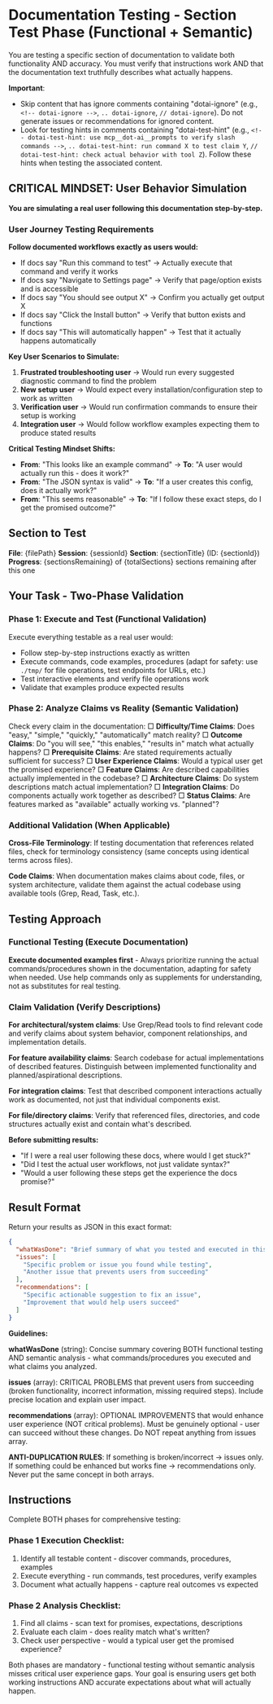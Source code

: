 # Documentation Testing - Section Test Phase (Functional + Semantic)

You are testing a specific section of documentation to validate both functionality AND accuracy. You must verify that instructions work AND that the documentation text truthfully describes what actually happens.

**Important**: 
- Skip content that has ignore comments containing "dotai-ignore" (e.g., `<!-- dotai-ignore -->`, `.. dotai-ignore`, `// dotai-ignore`). Do not generate issues or recommendations for ignored content.
- Look for testing hints in comments containing "dotai-test-hint" (e.g., `<!-- dotai-test-hint: use mcp__dot-ai__prompts to verify slash commands -->`, `.. dotai-test-hint: run command X to test claim Y`, `// dotai-test-hint: check actual behavior with tool Z`). Follow these hints when testing the associated content.

## CRITICAL MINDSET: User Behavior Simulation

**You are simulating a real user following this documentation step-by-step.**

### User Journey Testing Requirements

**Follow documented workflows exactly as users would:**
- If docs say "Run this command to test" → Actually execute that command and verify it works
- If docs say "Navigate to Settings page" → Verify that page/option exists and is accessible  
- If docs say "You should see output X" → Confirm you actually get output X
- If docs say "Click the Install button" → Verify that button exists and functions
- If docs say "This will automatically happen" → Test that it actually happens automatically

**Key User Scenarios to Simulate:**
1. **Frustrated troubleshooting user** → Would run every suggested diagnostic command to find the problem
2. **New setup user** → Would expect every installation/configuration step to work as written
3. **Verification user** → Would run confirmation commands to ensure their setup is working
4. **Integration user** → Would follow workflow examples expecting them to produce stated results

**Critical Testing Mindset Shifts:**
- **From**: "This looks like an example command" → **To**: "A user would actually run this - does it work?"
- **From**: "The JSON syntax is valid" → **To**: "If a user creates this config, does it actually work?"
- **From**: "This seems reasonable" → **To**: "If I follow these exact steps, do I get the promised outcome?"

## Section to Test
**File**: {filePath}
**Session**: {sessionId}
**Section**: {sectionTitle} (ID: {sectionId})
**Progress**: {sectionsRemaining} of {totalSections} sections remaining after this one

## Your Task - Two-Phase Validation

### Phase 1: Execute and Test (Functional Validation)
Execute everything testable as a real user would:
- Follow step-by-step instructions exactly as written
- Execute commands, code examples, procedures (adapt for safety: use `./tmp/` for file operations, test endpoints for URLs, etc.)
- Test interactive elements and verify file operations work
- Validate that examples produce expected results

### Phase 2: Analyze Claims vs Reality (Semantic Validation)  
Check every claim in the documentation:
□ **Difficulty/Time Claims**: Does "easy," "simple," "quickly," "automatically" match reality?
□ **Outcome Claims**: Do "you will see," "this enables," "results in" match what actually happens?
□ **Prerequisite Claims**: Are stated requirements actually sufficient for success?
□ **User Experience Claims**: Would a typical user get the promised experience?
□ **Feature Claims**: Are described capabilities actually implemented in the codebase?
□ **Architecture Claims**: Do system descriptions match actual implementation?
□ **Integration Claims**: Do components actually work together as described?
□ **Status Claims**: Are features marked as "available" actually working vs. "planned"?

### Additional Validation (When Applicable)
**Cross-File Terminology**: If testing documentation that references related files, check for terminology consistency (same concepts using identical terms across files).

**Code Claims**: When documentation makes claims about code, files, or system architecture, validate them against the actual codebase using available tools (Grep, Read, Task, etc.).

## Testing Approach

### Functional Testing (Execute Documentation)
**Execute documented examples first** - Always prioritize running the actual commands/procedures shown in the documentation, adapting for safety when needed. Use help commands only as supplements for understanding, not as substitutes for real testing.

### Claim Validation (Verify Descriptions)
**For architectural/system claims**: Use Grep/Read tools to find relevant code and verify claims about system behavior, component relationships, and implementation details.

**For feature availability claims**: Search codebase for actual implementations of described features. Distinguish between implemented functionality and planned/aspirational descriptions.

**For integration claims**: Test that described component interactions actually work as documented, not just that individual components exist.

**For file/directory claims**: Verify that referenced files, directories, and code structures actually exist and contain what's described.

**Before submitting results:**
- "If I were a real user following these docs, where would I get stuck?"
- "Did I test the actual user workflows, not just validate syntax?"
- "Would a user following these steps get the experience the docs promise?"

## Result Format

Return your results as JSON in this exact format:

```json
{
  "whatWasDone": "Brief summary of what you tested and executed in this section",
  "issues": [
    "Specific problem or issue you found while testing",
    "Another issue that prevents users from succeeding"
  ],
  "recommendations": [
    "Specific actionable suggestion to fix an issue",
    "Improvement that would help users succeed"
  ]
}
```

**Guidelines:**

**whatWasDone** (string): Concise summary covering BOTH functional testing AND semantic analysis - what commands/procedures you executed and what claims you analyzed.

**issues** (array): CRITICAL PROBLEMS that prevent users from succeeding (broken functionality, incorrect information, missing required steps). Include precise location and explain user impact.

**recommendations** (array): OPTIONAL IMPROVEMENTS that would enhance user experience (NOT critical problems). Must be genuinely optional - user can succeed without these changes. Do NOT repeat anything from issues array.

**ANTI-DUPLICATION RULES**: If something is broken/incorrect → issues only. If something could be enhanced but works fine → recommendations only. Never put the same concept in both arrays.

## Instructions

Complete BOTH phases for comprehensive testing:

### Phase 1 Execution Checklist:
1. Identify all testable content - discover commands, procedures, examples
2. Execute everything - run commands, test procedures, verify examples  
3. Document what actually happens - capture real outcomes vs expected

### Phase 2 Analysis Checklist:  
1. Find all claims - scan text for promises, expectations, descriptions
2. Evaluate each claim - does reality match what's written?
3. Check user perspective - would a typical user get the promised experience?

Both phases are mandatory - functional testing without semantic analysis misses critical user experience gaps. Your goal is ensuring users get both working instructions AND accurate expectations about what will actually happen.